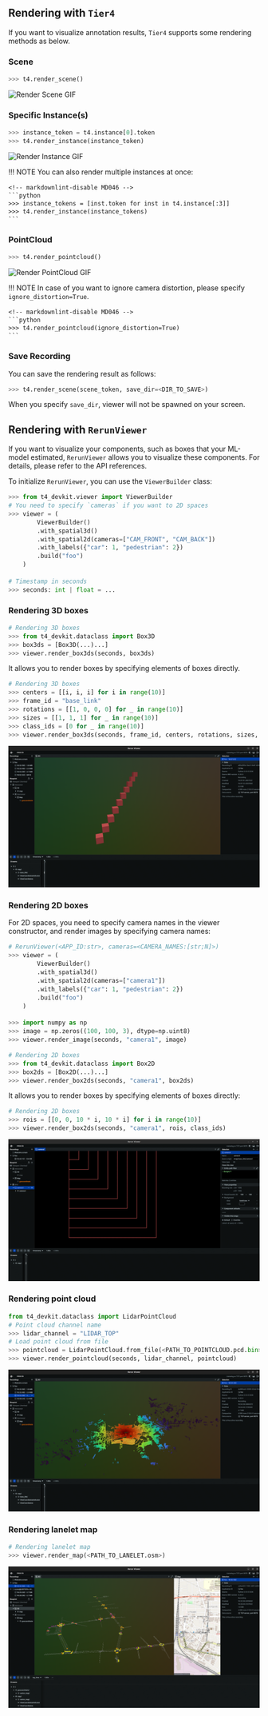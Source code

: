 ## Rendering with `Tier4`

If you want to visualize annotation results, `Tier4` supports some rendering methods as below.

### Scene

```python
>>> t4.render_scene()
```

![Render Scene GIF](../assets/render_scene.gif)

### Specific Instance(s)

```python
>>> instance_token = t4.instance[0].token
>>> t4.render_instance(instance_token)
```

![Render Instance GIF](../assets/render_instance.gif)

<!-- prettier-ignore-start -->
!!! NOTE
    You can also render multiple instances at once:

    <!-- markdownlint-disable MD046 -->
    ```python
    >>> instance_tokens = [inst.token for inst in t4.instance[:3]]
    >>> t4.render_instance(instance_tokens)
    ```
<!-- prettier-ignore-end -->

### PointCloud

```python
>>> t4.render_pointcloud()
```

![Render PointCloud GIF](../assets/render_pointcloud.gif)

<!-- prettier-ignore-start -->
!!! NOTE
    In case of you want to ignore camera distortion, please specify `ignore_distortion=True`.

    <!-- markdownlint-disable MD046 -->
    ```python
    >>> t4.render_pointcloud(ignore_distortion=True)
    ```
<!-- prettier-ignore-end -->

### Save Recording

You can save the rendering result as follows:

```python
>>> t4.render_scene(scene_token, save_dir=<DIR_TO_SAVE>)
```

When you specify `save_dir`, viewer will not be spawned on your screen.

## Rendering with `RerunViewer`

If you want to visualize your components, such as boxes that your ML-model estimated, `RerunViewer` allows you to visualize these components.
For details, please refer to the API references.

To initialize `RerunViewer`, you can use the `ViewerBuilder` class:

```python
>>> from t4_devkit.viewer import ViewerBuilder
# You need to specify `cameras` if you want to 2D spaces
>>> viewer = (
        ViewerBuilder()
        .with_spatial3d()
        .with_spatial2d(cameras=["CAM_FRONT", "CAM_BACK"])
        .with_labels({"car": 1, "pedestrian": 2})
        .build("foo")
    )

# Timestamp in seconds
>>> seconds: int | float = ...
```

### Rendering 3D boxes

```python
# Rendering 3D boxes
>>> from t4_devkit.dataclass import Box3D
>>> box3ds = [Box3D(...)...]
>>> viewer.render_box3ds(seconds, box3ds)
```

It allows you to render boxes by specifying elements of boxes directly.

```python
# Rendering 3D boxes
>>> centers = [[i, i, i] for i in range(10)]
>>> frame_id = "base_link"
>>> rotations = [[1, 0, 0, 0] for _ in range(10)]
>>> sizes = [[1, 1, 1] for _ in range(10)]
>>> class_ids = [0 for _ in range(10)]
>>> viewer.render_box3ds(seconds, frame_id, centers, rotations, sizes, class_ids)
```

![Render Box3Ds](../assets/render_box3ds.png)

### Rendering 2D boxes

For 2D spaces, you need to specify camera names in the viewer constructor, and render images by specifying camera names:

```python
# RerunViewer(<APP_ID:str>, cameras=<CAMERA_NAMES:[str;N]>)
>>> viewer = (
        ViewerBuilder()
        .with_spatial3d()
        .with_spatial2d(cameras=["camera1"])
        .with_labels({"car": 1, "pedestrian": 2})
        .build("foo")
    )

>>> import numpy as np
>>> image = np.zeros((100, 100, 3), dtype=np.uint8)
>>> viewer.render_image(seconds, "camera1", image)
```

```python
# Rendering 2D boxes
>>> from t4_devkit.dataclass import Box2D
>>> box2ds = [Box2D(...)...]
>>> viewer.render_box2ds(seconds, "camera1", box2ds)
```

It allows you to render boxes by specifying elements of boxes directly:

```python
# Rendering 2D boxes
>>> rois = [[0, 0, 10 * i, 10 * i] for i in range(10)]
>>> viewer.render_box2ds(seconds, "camera1", rois, class_ids)
```

![Render Box2Ds](../assets/render_box2ds.png)

### Rendering point cloud

```python
from t4_devkit.dataclass import LidarPointCloud
# Point cloud channel name
>>> lidar_channel = "LIDAR_TOP"
# Load point cloud from file
>>> pointcloud = LidarPointCloud.from_file(<PATH_TO_POINTCLOUD.pcd.bin>)
>>> viewer.render_pointcloud(seconds, lidar_channel, pointcloud)
```

![Render Point Cloud](../assets/render_pointcloud.png)

### Rendering lanelet map

```python
# Rendering lanelet map
>>> viewer.render_map(<PATH_TO_LANELET.osm>)
```

![Render Lanelet Map](../assets/render_map.png)
